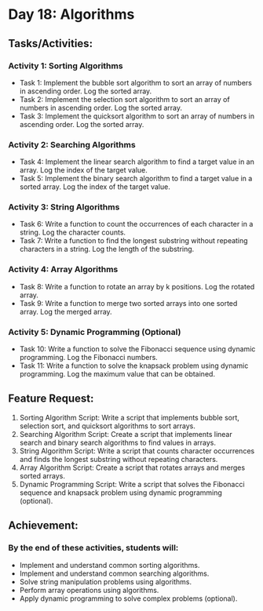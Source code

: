 # Day 18: Algorithms

## Tasks/Activities:

### Activity 1: Sorting Algorithms

- Task 1: Implement the bubble sort algorithm to sort an array of numbers in ascending order. Log the sorted array.
- Task 2: Implement the selection sort algorithm to sort an array of numbers in ascending order. Log the sorted array.
- Task 3: Implement the quicksort algorithm to sort an array of numbers in ascending order. Log the sorted array.

### Activity 2: Searching Algorithms

- Task 4: Implement the linear search algorithm to find a target value in an array. Log the index of the target value.
- Task 5: Implement the binary search algorithm to find a target value in a sorted array. Log the index of the target value.

### Activity 3: String Algorithms

- Task 6: Write a function to count the occurrences of each character in a string. Log the character counts.
- Task 7: Write a function to find the longest substring without repeating characters in a string. Log the length of the substring.

### Activity 4: Array Algorithms

- Task 8: Write a function to rotate an array by k positions. Log the rotated array.
- Task 9: Write a function to merge two sorted arrays into one sorted array. Log the merged array.

### Activity 5: Dynamic Programming (Optional)

- Task 10: Write a function to solve the Fibonacci sequence using dynamic programming. Log the Fibonacci numbers.
- Task 11: Write a function to solve the knapsack problem using dynamic programming. Log the maximum value that can be obtained.

## Feature Request:

1. Sorting Algorithm Script: Write a script that implements bubble sort, selection sort, and quicksort algorithms to sort arrays.
2. Searching Algorithm Script: Create a script that implements linear search and binary search algorithms to find values in arrays.
3. String Algorithm Script: Write a script that counts character occurrences and finds the longest substring without repeating characters.
4. Array Algorithm Script: Create a script that rotates arrays and merges sorted arrays.
5. Dynamic Programming Script: Write a script that solves the Fibonacci sequence and knapsack problem using dynamic programming (optional).

## Achievement:

### By the end of these activities, students will:

- Implement and understand common sorting algorithms.
- Implement and understand common searching algorithms.
- Solve string manipulation problems using algorithms.
- Perform array operations using algorithms.
- Apply dynamic programming to solve complex problems (optional).

